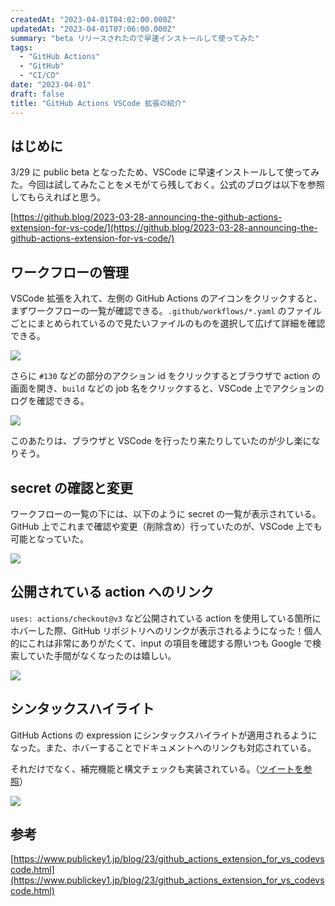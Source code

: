```yaml
---
createdAt: "2023-04-01T04:02:00.000Z"
updatedAt: "2023-04-01T07:06:00.000Z"
summary: "beta リリースされたので早速インストールして使ってみた"
tags:
  - "GitHub Actions"
  - "GitHub"
  - "CI/CD"
date: "2023-04-01"
draft: false
title: "GitHub Actions VSCode 拡張の紹介"
---
```


## はじめに

3/29 に public beta となったため、VSCode に早速インストールして使ってみた。今回は試してみたことをメモがてら残しておく。公式のブログは以下を参照してもらえればと思う。

[https://github.blog/2023-03-28-announcing-the-github-actions-extension-for-vs-code/](https://github.blog/2023-03-28-announcing-the-github-actions-extension-for-vs-code/)

## ワークフローの管理

VSCode 拡張を入れて、左側の GitHub Actions のアイコンをクリックすると、まずワークフローの一覧が確認できる。`.github/workflows/*.yaml` のファイルごとにまとめられているので見たいファイルのものを選択して広げて詳細を確認できる。

![](https://i.imgur.com/lp5OH1j.webp)

さらに `#130` などの部分のアクション id をクリックするとブラウザで action の画面を開き、`build` などの job 名をクリックすると、VSCode 上でアクションのログを確認できる。

![](https://i.imgur.com/n3eN86v.webp)

このあたりは、ブラウザと VSCode を行ったり来たりしていたのが少し楽になりそう。

## secret の確認と変更

ワークフローの一覧の下には、以下のように secret の一覧が表示されている。GitHub 上でこれまで確認や変更（削除含め）行っていたのが、VSCode 上でも可能となっていた。

![](https://i.imgur.com/RySr5gn.webp)

## 公開されている action へのリンク

`uses: actions/checkout@v3` など公開されている action を使用している箇所にホバーした際、GitHub リポジトリへのリンクが表示されるようになった！個人的にこれは非常にありがたくて、input の項目を確認する際いつも Google で検索していた手間がなくなったのは嬉しい。

![](https://i.imgur.com/Bgosf3p.webp)

## シンタックスハイライト

GitHub Actions の expression にシンタックスハイライトが適用されるようになった。また、ホバーすることでドキュメントへのリンクも対応されている。

それだけでなく、補完機能と構文チェックも実装されている。（[ツイートを参照](https://twitter.com/ega4432/status/1641995557043589120)）

![](https://i.imgur.com/V6gGDon.webp)

## 参考

[https://www.publickey1.jp/blog/23/github_actions_extension_for_vs_codevscode.html](https://www.publickey1.jp/blog/23/github_actions_extension_for_vs_codevscode.html)
